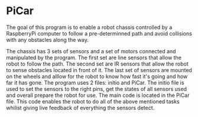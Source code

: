 # PiCar
The goal of this program is to enable a robot chassis controlled by a RaspberryPi computer to follow a pre-determinned path and avoid collisions with any obstacles along the way.

The chassis has 3 sets of sensors and a set of motors connected and manipulated by the program.
The first set are line sensors that allow the robot to follow the path. 
The second set are IR sensors that allow the robot to sense obstacles located in front of it.
The last set of sensors are mounted on the wheels and alllow for the robot to know how fast it's going and how far it has gone.
The program uses 2 files: initio and PiCar.
The initio file is used to set the sensors to the right pins, get the states of all sensors used and overall prepare the robot for use.
The main code is located in the PiCar file. This code enables the robot to do all of the above mentioned tasks whilist giving live feedback of everything the sensors detect.
